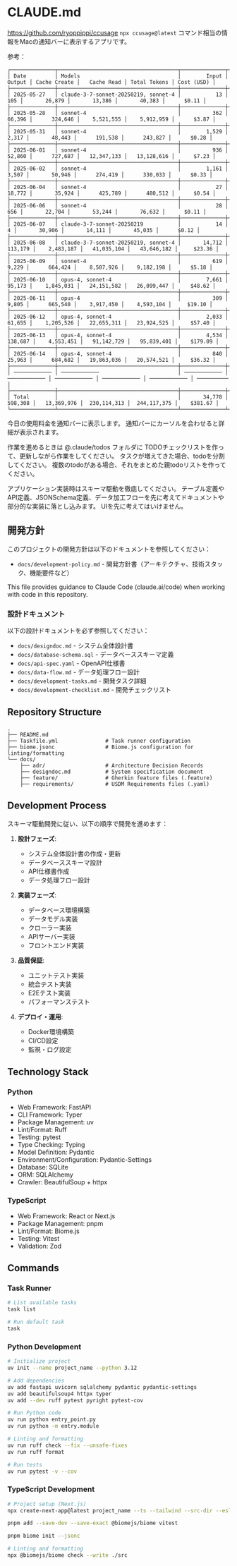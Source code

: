 # CLAUDE.md

https://github.com/ryoppippi/ccusage
`npx ccusage@latest` コマンド相当の情報をMacの通知バーに表示するアプリです。

参考：
```
┌──────────────┬──────────────────────────────────────┬──────────────┬──────────────┬──────────────┬──────────────┬──────────────┬────────────┐
│ Date         │ Models                               │        Input │       Output │ Cache Create │   Cache Read │ Total Tokens │ Cost (USD) │
├──────────────┼──────────────────────────────────────┼──────────────┼──────────────┼──────────────┼──────────────┼──────────────┼────────────┤
│ 2025-05-27   │ claude-3-7-sonnet-20250219, sonnet-4 │           13 │          105 │       26,879 │       13,386 │       40,383 │      $0.11 │
├──────────────┼──────────────────────────────────────┼──────────────┼──────────────┼──────────────┼──────────────┼──────────────┼────────────┤
│ 2025-05-28   │ sonnet-4                             │          362 │       66,396 │      324,646 │    5,521,555 │    5,912,959 │      $3.87 │
├──────────────┼──────────────────────────────────────┼──────────────┼──────────────┼──────────────┼──────────────┼──────────────┼────────────┤
│ 2025-05-31   │ sonnet-4                             │        1,529 │        2,317 │       48,443 │      191,538 │      243,827 │      $0.28 │
├──────────────┼──────────────────────────────────────┼──────────────┼──────────────┼──────────────┼──────────────┼──────────────┼────────────┤
│ 2025-06-01   │ sonnet-4                             │          936 │       52,860 │      727,687 │   12,347,133 │   13,128,616 │      $7.23 │
├──────────────┼──────────────────────────────────────┼──────────────┼──────────────┼──────────────┼──────────────┼──────────────┼────────────┤
│ 2025-06-02   │ sonnet-4                             │        1,161 │        3,507 │       50,946 │      274,419 │      330,033 │      $0.33 │
├──────────────┼──────────────────────────────────────┼──────────────┼──────────────┼──────────────┼──────────────┼──────────────┼────────────┤
│ 2025-06-04   │ sonnet-4                             │           27 │       18,772 │       35,924 │      425,789 │      480,512 │      $0.54 │
├──────────────┼──────────────────────────────────────┼──────────────┼──────────────┼──────────────┼──────────────┼──────────────┼────────────┤
│ 2025-06-06   │ sonnet-4                             │           28 │          656 │       22,704 │       53,244 │       76,632 │      $0.11 │
├──────────────┼──────────────────────────────────────┼──────────────┼──────────────┼──────────────┼──────────────┼──────────────┼────────────┤
│ 2025-06-07   │ claude-3-7-sonnet-20250219           │           14 │            4 │       30,906 │       14,111 │       45,035 │      $0.12 │
├──────────────┼──────────────────────────────────────┼──────────────┼──────────────┼──────────────┼──────────────┼──────────────┼────────────┤
│ 2025-06-08   │ claude-3-7-sonnet-20250219, sonnet-4 │       14,712 │      113,179 │    2,483,187 │   41,035,104 │   43,646,182 │     $23.36 │
├──────────────┼──────────────────────────────────────┼──────────────┼──────────────┼──────────────┼──────────────┼──────────────┼────────────┤
│ 2025-06-09   │ sonnet-4                             │          619 │        9,229 │      664,424 │    8,507,926 │    9,182,198 │      $5.18 │
├──────────────┼──────────────────────────────────────┼──────────────┼──────────────┼──────────────┼──────────────┼──────────────┼────────────┤
│ 2025-06-10   │ opus-4, sonnet-4                     │        7,661 │       95,173 │    1,845,031 │   24,151,582 │   26,099,447 │     $48.62 │
├──────────────┼──────────────────────────────────────┼──────────────┼──────────────┼──────────────┼──────────────┼──────────────┼────────────┤
│ 2025-06-11   │ opus-4                               │          309 │        9,805 │      665,540 │    3,917,450 │    4,593,104 │     $19.10 │
├──────────────┼──────────────────────────────────────┼──────────────┼──────────────┼──────────────┼──────────────┼──────────────┼────────────┤
│ 2025-06-12   │ opus-4, sonnet-4                     │        2,033 │       61,655 │    1,205,526 │   22,655,311 │   23,924,525 │     $57.40 │
├──────────────┼──────────────────────────────────────┼──────────────┼──────────────┼──────────────┼──────────────┼──────────────┼────────────┤
│ 2025-06-13   │ opus-4, sonnet-4                     │        4,534 │      138,687 │    4,553,451 │   91,142,729 │   95,839,401 │    $179.09 │
├──────────────┼──────────────────────────────────────┼──────────────┼──────────────┼──────────────┼──────────────┼──────────────┼────────────┤
│ 2025-06-14   │ opus-4, sonnet-4                     │          840 │       25,963 │      684,682 │   19,863,036 │   20,574,521 │     $36.32 │
├──────────────┼──────────────────────────────────────┼──────────────┼──────────────┼──────────────┼──────────────┼──────────────┼────────────┤
│ ──────────── │ ────────────                         │ ──────────── │ ──────────── │ ──────────── │ ──────────── │ ──────────── │ ────────── │
├──────────────┼──────────────────────────────────────┼──────────────┼──────────────┼──────────────┼──────────────┼──────────────┼────────────┤
│ Total        │                                      │       34,778 │      598,308 │   13,369,976 │  230,114,313 │  244,117,375 │    $381.67 │
└──────────────┴──────────────────────────────────────┴──────────────┴──────────────┴──────────────┴──────────────┴──────────────┴────────────┘
```

今日の使用料金を通知バーに表示します。
通知バーにカーソルを合わせると詳細が表示されます。




作業を進めるときは @.claude/todos フォルダに TODOチェックリストを作って、更新しながら作業をしてください。
タスクが増えてきた場合、todoを分割してください。
複数のtodoがある場合、それをまとめた親todoリストを作ってください。


アプリケーション実装時はスキーマ駆動を徹底してください。
テーブル定義やAPI定義、JSONSchema定義、データ加工フローを先に考えてドキュメントや部分的な実装に落とし込みます。
UIを先に考えてはいけません。


## 開発方針

このプロジェクトの開発方針は以下のドキュメントを参照してください：
- `docs/development-policy.md` - 開発方針書（アーキテクチャ、技術スタック、機能要件など）


This file provides guidance to Claude Code (claude.ai/code) when working with code in this repository.



### 設計ドキュメント
以下の設計ドキュメントを必ず参照してください：
- `docs/designdoc.md` - システム全体設計書
- `docs/database-schema.sql` - データベーススキーマ定義
- `docs/api-spec.yaml` - OpenAPI仕様書
- `docs/data-flow.md` - データ処理フロー設計
- `docs/development-tasks.md` - 開発タスク詳細
- `docs/development-checklist.md` - 開発チェックリスト

## Repository Structure

```
.
├── README.md
├── Taskfile.yml               # Task runner configuration
├── biome.jsonc                # Biome.js configuration for linting/formatting
└── docs/
    ├── adr/                   # Architecture Decision Records
    ├── designdoc.md           # System specification document
    ├── feature/               # Gherkin feature files (.feature)
    ├── requirements/          # USDM Requirements files (.yaml)
```

## Development Process

スキーマ駆動開発に従い、以下の順序で開発を進めます：

1. **設計フェーズ**:
   - システム全体設計書の作成・更新
   - データベーススキーマ設計
   - API仕様書作成
   - データ処理フロー設計

2. **実装フェーズ**:
   - データベース環境構築
   - データモデル実装
   - クローラー実装
   - APIサーバー実装
   - フロントエンド実装

3. **品質保証**:
   - ユニットテスト実装
   - 統合テスト実装
   - E2Eテスト実装
   - パフォーマンステスト

4. **デプロイ・運用**:
   - Docker環境構築
   - CI/CD設定
   - 監視・ログ設定

## Technology Stack

### Python
- Web Framework: FastAPI
- CLI Framework: Typer
- Package Management: uv
- Lint/Format: Ruff
- Testing: pytest
- Type Checking: Typing
- Model Definition: Pydantic
- Environment/Configuration: Pydantic-Settings
- Database: SQLite
- ORM: SQLAlchemy
- Crawler: BeautifulSoup + httpx

### TypeScript
- Web Framework: React or Next.js
- Package Management: pnpm
- Lint/Format: Biome.js
- Testing: Vitest
- Validation: Zod

## Commands

### Task Runner

```bash
# List available tasks
task list

# Run default task
task
```

### Python Development

```bash
# Initialize project
uv init --name project_name --python 3.12

# Add dependencies
uv add fastapi uvicorn sqlalchemy pydantic pydantic-settings
uv add beautifulsoup4 httpx typer
uv add --dev ruff pytest pyright pytest-cov

# Run Python code
uv run python entry_point.py
uv run python -m entry.module

# Linting and formatting
uv run ruff check --fix --unsafe-fixes
uv run ruff format

# Run tests
uv run pytest -v --cov
```

### TypeScript Development

```bash
# Project setup (Next.js)
npx create-next-app@latest project_name --ts --tailwind --src-dir --eslint no --use-pnpm --disable-git --app --turbopack --import-alias "@/*"

pnpm add --save-dev --save-exact @biomejs/biome vitest

pnpm biome init --jsonc

# Linting and formatting
npx @biomejs/biome check --write ./src
```
